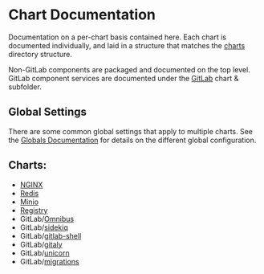 # Chart Documentation

Documentation on a per-chart basis contained here. Each chart is documented individually, and laid in a structure that matches the
[charts](../../charts/) directory structure.

Non-GitLab components are packaged and documented on the top level. GitLab component services are documented under the [GitLab](gitlab/) chart & subfolder.

## Global Settings

There are some common global settings that apply to multiple charts. See the [Globals Documentation](globals.md) for details
on the different global configuration.

## Charts:
- [NGINX](nginx/README.md)
- [Redis](redis/README.md)
- [Minio](minio/README.md)
- [Registry](registry/README.md)
- GitLab/[Omnibus](gitlab/omnibus/README.md)
- GitLab/[sidekiq](gitlab/sidekiq/README.md)
- GitLab/[gitlab-shell](gitlab/gitlab-shell/README.md)
- GitLab/[gitaly](gitlab/gitaly/README.md)
- GitLab/[unicorn](gitlab/unicorn/README.md)
- GitLab/[migrations](gitlab/migrations/README.md)

